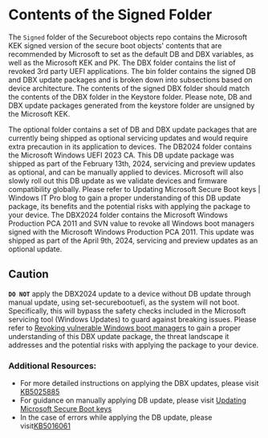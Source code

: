 # Contents of the Signed Folder
The `Signed` folder of the Secureboot objects repo contains the Microsoft KEK signed version of the secure boot objects' contents that are recommended by Microsoft to set as the default DB and DBX variables, as well as the Microsoft KEK and PK. 
The DBX folder contains the list of revoked 3rd party UEFI applications. The bin folder contains the signed DB and DBX update packages and is broken down into subsections based on device architecture. The contents of the signed DBX folder should match the contents of the DBX folder in the Keystore folder. Please note, DB and DBX update packages generated from the keystore folder are unsigned by the Microsoft KEK.

The optional folder contains a set of DB and DBX update packages that are currently being shipped as optional servicing updates and would require extra precaution in its application to devices. 
The DB2024 folder contains the Microsoft Windows UEFI 2023 CA. This DB update package was shipped as part of the February 13th, 2024, servicing and preview updates as optional, and can be manually applied to devices. Microsoft will also slowly roll out this DB update as we validate devices and firmware compatibility globally. Please refer to Updating Microsoft Secure Boot keys | Windows IT Pro blog to gain a proper understanding of this DB update package, its benefits and the potential risks with applying the package to your device. 
The DBX2024 folder contains the Microsoft Windows Production PCA 2011 and SVN value to revoke all Windows boot managers signed with the Microsoft Windows Production PCA 2011. This update was shipped as part of the April 9th, 2024, servicing and preview updates as an optional update. 

## Caution
**`DO NOT`** apply the DBX2024 update to a device without DB update through manual update, using set-securebootuefi, as the system will not boot. Specifically, this will bypass the safety checks included in the Microsoft servicing tool (Windows Updates) to guard against breaking issues. Please refer to [Revoking vulnerable Windows boot managers](https://techcommunity.microsoft.com/t5/windows-it-pro-blog/revoking-vulnerable-windows-boot-managers/ba-p/4121735) to gain a proper understanding of this DBX update package, the threat landscape it addresses and the potential risks with applying the package to your device. 
### Additional Resources: 
* For more detailed instructions on applying the DBX updates, please visit [KB5025885](https://support.microsoft.com/en-us/topic/kb5025885-how-to-manage-the-windows-boot-manager-revocations-for-secure-boot-changes-associated-with-cve-2023-24932-41a975df-beb2-40c1-99a3-b3ff139f832d?preview=true)
* For guidance on manually applying DB update, please visit [Updating Microsoft Secure Boot keys](https://techcommunity.microsoft.com/t5/windows-it-pro-blog/updating-microsoft-secure-boot-keys/ba-p/4055324)
* In the case of errors while applying the DB update, please visit[KB5016061](https://support.microsoft.com/en-us/topic/kb5016061-secure-boot-db-and-dbx-variable-update-events-37e47cf8-608b-4a87-8175-bdead630eb69)
